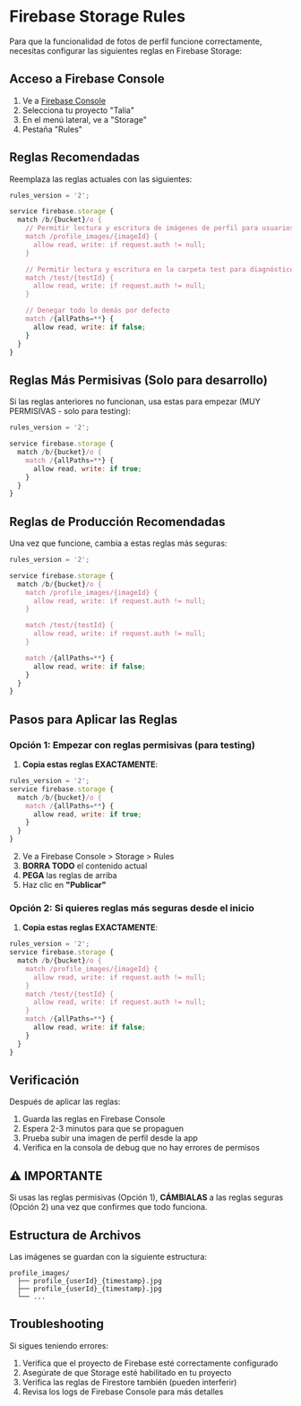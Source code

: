 # Firebase Storage Rules

Para que la funcionalidad de fotos de perfil funcione correctamente, necesitas configurar las siguientes reglas en Firebase Storage:

## Acceso a Firebase Console

1. Ve a [Firebase Console](https://console.firebase.google.com/)
2. Selecciona tu proyecto "Talia"
3. En el menú lateral, ve a "Storage"
4. Pestaña "Rules"

## Reglas Recomendadas

Reemplaza las reglas actuales con las siguientes:

```javascript
rules_version = '2';

service firebase.storage {
  match /b/{bucket}/o {
    // Permitir lectura y escritura de imágenes de perfil para usuarios autenticados
    match /profile_images/{imageId} {
      allow read, write: if request.auth != null;
    }

    // Permitir lectura y escritura en la carpeta test para diagnósticos
    match /test/{testId} {
      allow read, write: if request.auth != null;
    }

    // Denegar todo lo demás por defecto
    match /{allPaths=**} {
      allow read, write: if false;
    }
  }
}
```

## Reglas Más Permisivas (Solo para desarrollo)

Si las reglas anteriores no funcionan, usa estas para empezar (MUY PERMISIVAS - solo para testing):

```javascript
rules_version = '2';

service firebase.storage {
  match /b/{bucket}/o {
    match /{allPaths=**} {
      allow read, write: if true;
    }
  }
}
```

## Reglas de Producción Recomendadas

Una vez que funcione, cambia a estas reglas más seguras:

```javascript
rules_version = '2';

service firebase.storage {
  match /b/{bucket}/o {
    match /profile_images/{imageId} {
      allow read, write: if request.auth != null;
    }

    match /test/{testId} {
      allow read, write: if request.auth != null;
    }

    match /{allPaths=**} {
      allow read, write: if false;
    }
  }
}
```

## Pasos para Aplicar las Reglas

### Opción 1: Empezar con reglas permisivas (para testing)

1. **Copia estas reglas EXACTAMENTE**:
```javascript
rules_version = '2';
service firebase.storage {
  match /b/{bucket}/o {
    match /{allPaths=**} {
      allow read, write: if true;
    }
  }
}
```

2. Ve a Firebase Console > Storage > Rules
3. **BORRA TODO** el contenido actual
4. **PEGA** las reglas de arriba
5. Haz clic en **"Publicar"**

### Opción 2: Si quieres reglas más seguras desde el inicio

1. **Copia estas reglas EXACTAMENTE**:
```javascript
rules_version = '2';
service firebase.storage {
  match /b/{bucket}/o {
    match /profile_images/{imageId} {
      allow read, write: if request.auth != null;
    }
    match /test/{testId} {
      allow read, write: if request.auth != null;
    }
    match /{allPaths=**} {
      allow read, write: if false;
    }
  }
}
```

## Verificación

Después de aplicar las reglas:

1. Guarda las reglas en Firebase Console
2. Espera 2-3 minutos para que se propaguen
3. Prueba subir una imagen de perfil desde la app
4. Verifica en la consola de debug que no hay errores de permisos

## ⚠️ IMPORTANTE

Si usas las reglas permisivas (Opción 1), **CÁMBIALAS** a las reglas seguras (Opción 2) una vez que confirmes que todo funciona.

## Estructura de Archivos

Las imágenes se guardan con la siguiente estructura:
```
profile_images/
  ├── profile_{userId}_{timestamp}.jpg
  ├── profile_{userId}_{timestamp}.jpg
  └── ...
```

## Troubleshooting

Si sigues teniendo errores:

1. Verifica que el proyecto de Firebase esté correctamente configurado
2. Asegúrate de que Storage esté habilitado en tu proyecto
3. Verifica las reglas de Firestore también (pueden interferir)
4. Revisa los logs de Firebase Console para más detalles